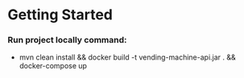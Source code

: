 # Getting Started

### Run project locally command:

* mvn clean install && docker build -t vending-machine-api.jar . && docker-compose up

